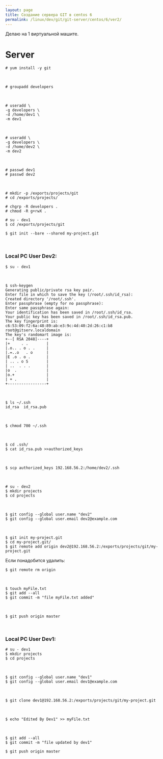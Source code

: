 ```yaml
---
layout: page
title: Создание сервера GIT в centos 6
permalink: /linux/dev/git/git-server/centos/6/ver2/
---
```


Делаю на 1 виртуальной машите.


# Server

    # yum install -y git

<br/>

    # groupadd developers

<br/>

    # useradd \
    -g developers \
    -d /home/dev1 \
    -m dev1

<br/>

    # useradd \
    -g developers \
    -d /home/dev2 \
    -m dev2

<br/>

    # passwd dev1
    # passwd dev2

<br/>

    # mkdir -p /exports/projects/git
    # cd /exports/projects/

    # chgrp -R developers .
    # chmod -R g+rwX .

    # su - dev1
    $ cd /exports/projects/git

    $ git init --bare --shared my-project.git



<br/>


### Local PC User Dev2:


    $ su - dev1

<br/>

    $ ssh-keygen
    Generating public/private rsa key pair.
    Enter file in which to save the key (/root/.ssh/id_rsa):
    Created directory '/root/.ssh'.
    Enter passphrase (empty for no passphrase):
    Enter same passphrase again:
    Your identification has been saved in /root/.ssh/id_rsa.
    Your public key has been saved in /root/.ssh/id_rsa.pub.
    The key fingerprint is:
    c6:53:09:f2:6a:48:89:ab:e3:9c:4d:40:2d:26:c1:b8 root@gitserv.localdomain
    The key's randomart image is:
    +--[ RSA 2048]----+
    |+     . .        |
    |.o.. . o . .     |
    |.=..o   . o      |
    |E .o . o .       |
    | .. . o S        |
    | ..  . . .       |
    |o  .             |
    |o.+              |
    | + .             |
    +-----------------+

<br/>

    $ ls ~/.ssh
    id_rsa  id_rsa.pub

<br/>

    $ chmod 700 ~/.ssh

<br/>

    $ cd .ssh/
    $ cat id_rsa.pub >>authorized_keys

<br/>

    $ scp authorized_keys 192.168.56.2:/home/dev2/.ssh

<br/>

    # su - dev2
    $ mkdir projects
    $ cd projects

<br/>

    $ git config --global user.name "dev2"
    $ git config --global user.email dev2@example.com

<br/>

    $ git init my-project.git
    $ cd my-project.git/
    $ git remote add origin dev2@192.168.56.2:/exports/projects/git/my-project.git

Если понадобится удалить:

    $ git remote rm origin

<br/>

    $ touch myFile.txt
    $ git add --all
    $ git commit -m "file myFile.txt added"

<br/>

    $ git push origin master

<br/>

### Local PC User Dev1:

    # su - dev1
    $ mkdir projects
    $ cd projects

<br/>

    $ git config --global user.name "dev1"
    $ git config --global user.email dev1@example.com

<br/>

    $ git clone dev1@192.168.56.2:/exports/projects/git/my-project.git

<br/>

    $ echo "Edited By Dev1" >> myFile.txt

<br/>

    $ git add --all
    $ git commit -m "file updated by dev1"

    $ git push origin master
